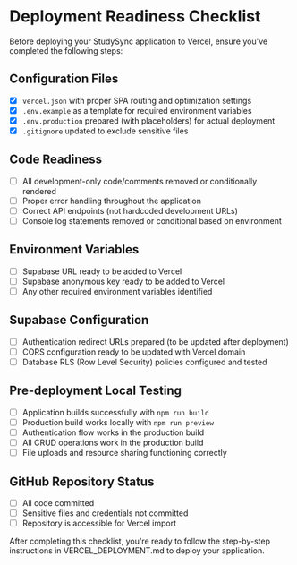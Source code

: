# Deployment Readiness Checklist

Before deploying your StudySync application to Vercel, ensure you've completed the following steps:

## Configuration Files
- [x] `vercel.json` with proper SPA routing and optimization settings
- [x] `.env.example` as a template for required environment variables
- [x] `.env.production` prepared (with placeholders) for actual deployment
- [x] `.gitignore` updated to exclude sensitive files

## Code Readiness
- [ ] All development-only code/comments removed or conditionally rendered
- [ ] Proper error handling throughout the application
- [ ] Correct API endpoints (not hardcoded development URLs)
- [ ] Console log statements removed or conditional based on environment

## Environment Variables
- [ ] Supabase URL ready to be added to Vercel
- [ ] Supabase anonymous key ready to be added to Vercel
- [ ] Any other required environment variables identified

## Supabase Configuration
- [ ] Authentication redirect URLs prepared (to be updated after deployment)
- [ ] CORS configuration ready to be updated with Vercel domain
- [ ] Database RLS (Row Level Security) policies configured and tested

## Pre-deployment Local Testing
- [ ] Application builds successfully with `npm run build`
- [ ] Production build works locally with `npm run preview`
- [ ] Authentication flow works in the production build
- [ ] All CRUD operations work in the production build
- [ ] File uploads and resource sharing functioning correctly

## GitHub Repository Status
- [ ] All code committed
- [ ] Sensitive files and credentials not committed
- [ ] Repository is accessible for Vercel import

After completing this checklist, you're ready to follow the step-by-step instructions in VERCEL_DEPLOYMENT.md to deploy your application.
